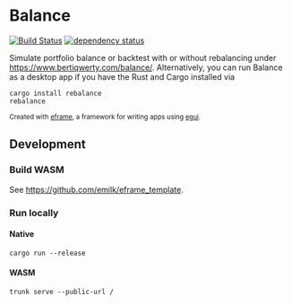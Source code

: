 # Balance
[![Build Status](https://github.com/bertiqwerty/balance/workflows/CI/badge.svg)](https://github.com/bertiqwerty/balance/actions)
[![dependency status](https://deps.rs/repo/github/bertiqwerty/balance/status.svg)](https://deps.rs/repo/github/bertiqwerty/balance)

Simulate portfolio balance or backtest with or without rebalancing under https://www.bertiqwerty.com/balance/.
Alternatively, you can run Balance as a desktop app if you have the Rust and Cargo installed via
```
cargo install rebalance
rebalance
```

<sub>Created with [eframe](https://github.com/emilk/egui/tree/master/crates/eframe), a framework for writing apps using [egui](https://github.com/emilk/egui/).</sub>

## Development

### Build WASM

See https://github.com/emilk/eframe_template.

### Run locally

#### Native

```
cargo run --release
```

#### WASM

```
trunk serve --public-url /
```
